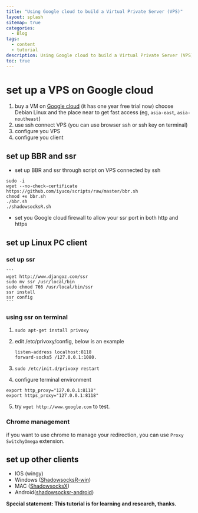 ```yaml
---
title: "Using Google cloud to build a Virtual Private Server (VPS)"
layout: splash
sitemap: true
categories:
  - Blog
tags:
  - content
  - tutorial
description: Using Google cloud to build a Virtual Private Server (VPS), set up BBR and ssr
toc: true
---
```


# set up a VPS on Google cloud
1. buy a VM on [Google cloud](https://cloud.google.com/) (it has one year free trial now)
    choose Debian Linux and the place near to get fast access (eg, `asia-east`, `asia-noutheast`)
2. use ssh connect VPS (you can use browser ssh or ssh key on terminal)
3. configure you VPS
4. configure you client

## set up BBR and ssr
* set up BBR and ssr through script on VPS connected by ssh
```
sudo -i
wget --no-check-certificate https://github.com/iyuco/scripts/raw/master/bbr.sh
chmod +x bbr.sh
./bbr.sh
./shadowsocksR.sh
```
* set you Google cloud firewall to allow your ssr port in both http and https

## set up Linux PC client

### set up ssr
    ```
    wget http://www.djangoz.com/ssr
    sudo mv ssr /usr/local/bin
    sudo chmod 766 /usr/local/bin/ssr
    ssr install
    ssr config
    ```

### using ssr on terminal
1. `sudo apt-get install privoxy`

2. edit /etc/privoxy/config, below is an example
    ```
    listen-address localhost:8118
    forward-socks5 /127.0.0.1:1080.
    ```

3. `sudo /etc/init.d/privoxy restart`

4. configure terminal environment
```
export http_proxy="127.0.0.1:8118"
export https_proxy="127.0.0.1:8118"
```

5. try `wget http://www.google.com` to test.

### Chrome management
if you want to use chrome to manage your redirection, you can use `Proxy SwitchyOmega` extension.

## set up other clients
* IOS (wingy)
* Windows ([ShadowsocksR-win](https://github.com/shadowsocksr-rm/shadowsocksr-csharp))
*  MAC ([ShadowsocksX](https://github.com/shadowsocks/ShadowsocksX-NG))
* Android([shadowsocksr-android](https://github.com/milkice233/shadowsocksr-android))

__Special statement: This tutorial is for learning and research, thanks.__

